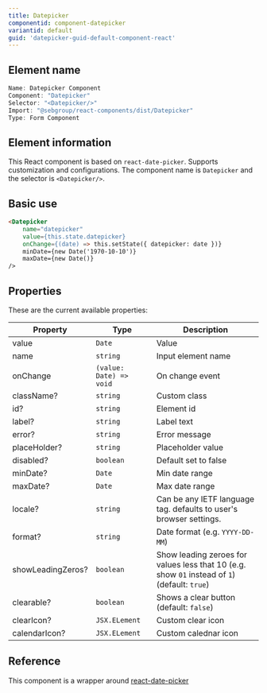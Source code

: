 ```yaml
---
title: Datepicker
componentid: component-datepicker
variantid: default
guid: 'datepicker-guid-default-component-react'
---
```


## Element name
```javascript
Name: Datepicker Component
Component: "Datepicker"
Selector: "<Datepicker/>"
Import: "@sebgroup/react-components/dist/Datepicker"
Type: Form Component
```

## Element information 
This React component is based on `react-date-picker`. Supports customization and configurations. The component name is `Datepicker` and the selector is `<Datepicker/>`.

## Basic use
```html
<Datepicker
    name="datepicker"
    value={this.state.datepicker}
    onChange={(date) => this.setState({ datepicker: date })}
    minDate={new Date('1970-10-10')}
    maxDate={new Date()}
/>
```

## Properties
These are the current available properties:

| Property          | Type                    | Description                                                                                   |
| ----------------- | ----------------------- | --------------------------------------------------------------------------------------------- |
| value             | `Date`                  | Value                                                                                         |
| name              | `string`                | Input element name                                                                            |
| onChange          | `(value: Date) => void` | On change event                                                                               |
| className?        | `string`                | Custom class                                                                                  |
| id?               | `string`                | Element id                                                                                    |
| label?            | `string`                | Label text                                                                                    |
| error?            | `string`                | Error message                                                                                 |
| placeHolder?      | `string`                | Placeholder value                                                                             |
| disabled?         | `boolean`               | Default set to false                                                                          |
| minDate?          | `Date`                  | Min date range                                                                                |
| maxDate?          | `Date`                  | Max date range                                                                                |
| locale?           | `string`                | Can be any IETF language tag. defaults to user's browser settings.                            |
| format?           | `string`                | Date format (e.g. `YYYY-DD-MM`)                                                               |
| showLeadingZeros? | `boolean`               | Show leading zeroes for values less that 10 (e.g. show `01` instead of `1`) (default: `true`) |
| clearable?        | `boolean`               | Shows a clear button (default: `false`)                                                       |
| clearIcon?        | `JSX.ELement`           | Custom clear icon                                                                             |
| calendarIcon?     | `JSX.ELement`           | Custom calednar icon                                                                          |

## Reference
This component is a wrapper around [react-date-picker](https://www.npmjs.com/package/react-date-picker)
